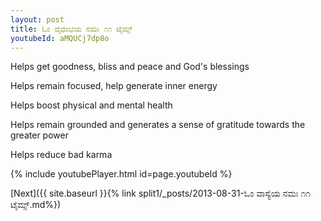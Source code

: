 ```yaml
---
layout: post
title: ಓಂ ವೈಧಂಭಯ ನಮಃ ೧೧ ಟೈಮ್ಸ್
youtubeId: aMQUCj7dp8o
---
```

 
 
Helps get goodness, bliss and peace and God's blessings
 
Helps remain focused, help generate inner energy 
 
Helps boost physical and mental health 
 
Helps remain grounded and generates a sense of gratitude towards the greater power 
 
Helps reduce bad karma
 
 
 
 


{% include youtubePlayer.html id=page.youtubeId %}
 
[Next]({{ site.baseurl }}{% link  split1/_posts/2013-08-31-ಓಂ ವಾಸ್ಯೆಯ ನಮಃ ೧೧ ಟೈಮ್ಸ್.md%})
 
